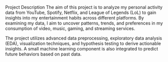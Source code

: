 Project Description
The aim of this project is to analyze my personal activity data from YouTube, Spotify, Netflix, and League of Legends (LoL) to gain insights into my entertainment habits across different platforms. By examining my data, I aim to uncover patterns, trends, and preferences in my consumption of video, music, gaming, and streaming services.

The project utilizes advanced data preprocessing, exploratory data analysis (EDA), visualization techniques, and hypothesis testing to derive actionable insights. A small machine learning component is also integrated to predict future behaviors based on past data.
